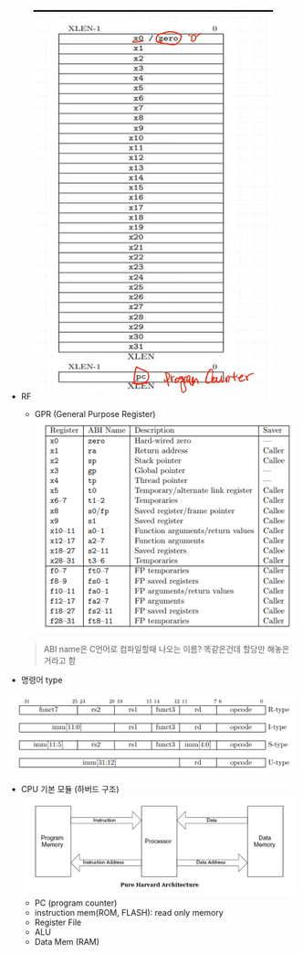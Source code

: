 - RF
![RF]({647C569D-CF35-443D-AEAE-46349CC4D4F4}.png)
    - GPR (General Purpose Register)
    ![alt text]({2BE41FF5-2CEA-4966-A2AC-11BE934DA8D8}.png)

    > ABI name은 C언어로 컴파일할때 나오는 이름?
    > 똑같은건데 할당만 해놓은거라고 함

- 명령어 type

![alt text]({7F670988-08F3-4C11-B74D-95147E9E8F57}.png)

- CPU 기본 모듈 (하버드 구조)
    ![alt text](image.png)
    - PC (program counter)
    - instruction mem(ROM, FLASH): read only memory
    - Register File
    - ALU
    - Data Mem (RAM)

